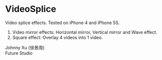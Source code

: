 # VideoSplice
Video splice effects. Tested on iPhone 4 and iPhone 5S.

1. Video mirror effects:  Horizontal mirror,  Vertical mirror and Wave effect.   
2. Square effect: Overlay 4 videos into 1 video.

Johnny Xu (徐景周)  
Future Studio  



